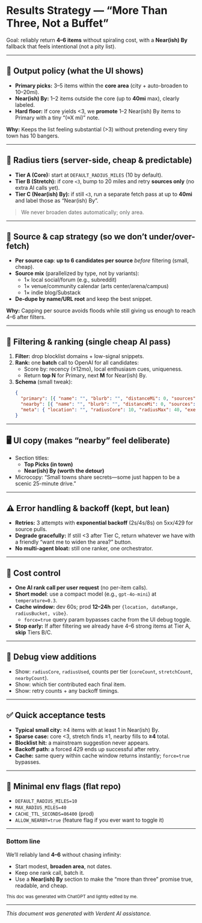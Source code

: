 # Results Strategy — “More Than Three, Not a Buffet”

Goal: reliably return **4–6 items** without spiraling cost, with a **Near(ish) By** fallback that feels intentional (not a pity list).

---

## 🎯 Output policy (what the UI shows)

- **Primary picks:** 3–5 items within the **core area** (city + auto-broaden to 10–20mi).
- **Near(ish) By:** 1–2 items outside the core (up to **40mi** max), clearly labeled.
- **Hard floor:** If core yields <3, we **promote** 1–2 Near(ish) By items to Primary with a tiny “(≈X mi)” note.

**Why:** Keeps the list feeling substantial (>3) without pretending every tiny town has 10 bangers.

---

## 🧭 Radius tiers (server-side, cheap & predictable)

- **Tier A (Core):** start at `DEFAULT_RADIUS_MILES` (10 by default).
- **Tier B (Stretch):** if core `<3`, bump to 20 miles and retry **sources only** (no extra AI calls yet).
- **Tier C (Near(ish) By):** if still `<3`, run a separate fetch pass at up to **40mi** and label those as “Near(ish) By”.

> We never broaden dates automatically; only area.

---

## 🧰 Source & cap strategy (so we don’t under/over-fetch)

- **Per source cap**: **up to 6 candidates per source** _before_ filtering (small, cheap).
- **Source mix** (parallelized by type, not by variants):
  - 1× local social/forum (e.g., subreddit)
  - 1× venue/community calendar (arts center/arena/campus)
  - 1× indie blog/Substack
- **De-dupe by name/URL root** and keep the best snippet.

**Why:** Capping per source avoids floods while still giving us enough to reach 4–6 after filters.

---

## 🧪 Filtering & ranking (single cheap AI pass)

1. **Filter:** drop blocklist domains + low-signal snippets.
2. **Rank:** one **batch** call to OpenAI for all candidates:
   - Score by: recency (≤12mo), local enthusiasm cues, uniqueness.
   - Return **top N** for Primary, next **M** for Near(ish) By.
3. **Schema** (small tweak):
   ```json
   {
     "primary": [{ "name": "", "blurb": "", "distanceMi": 0, "sources": [] }],
     "nearby": [{ "name": "", "blurb": "", "distanceMi": 0, "sources": [] }],
     "meta": { "location": "", "radiusCore": 10, "radiusMax": 40, "executionTimeMs": 0 }
   }
   ```

---

## 🖥️ UI copy (makes “nearby” feel deliberate)

- Section titles:
  - **Top Picks (in town)**
  - **Near(ish) By (worth the detour)**
- Microcopy: “Small towns share secrets—some just happen to be a scenic 25-minute drive.”

---

## ⚠️ Error handling & backoff (kept, but lean)

- **Retries:** 3 attempts with **exponential backoff** (2s/4s/8s) on 5xx/429 for source pulls.
- **Degrade gracefully:** If still <3 after Tier C, return whatever we have with a friendly “want me to widen the area?” button.
- **No multi-agent bloat:** still one ranker, one orchestrator.

---

## 💸 Cost control

- **One AI rank call per user request** (no per-item calls).
- **Short model**: use a compact model (e.g., `gpt-4o-mini`) at `temperature=0.3`.
- **Cache window:** dev 60s; prod **12–24h** per `{location, dateRange, radiusBucket, vibe}`.
  - `force=true` query param bypasses cache from the UI debug toggle.
- **Stop early:** If after filtering we already have 4–6 strong items at Tier A, **skip** Tiers B/C.

---

## 🧩 Debug view additions

- Show: `radiusCore`, `radiusUsed`, counts per tier (`coreCount`, `stretchCount`, `nearbyCount`).
- Show: which tier contributed each final item.
- Show: retry counts + any backoff timings.

---

## ✅ Quick acceptance tests

- **Typical small city:** ≥4 items with at least 1 in Near(ish) By.
- **Sparse case:** core <3, stretch finds ≥1, nearby fills to **≥4** total.
- **Blocklist hit:** a mainstream suggestion never appears.
- **Backoff path:** a forced 429 ends up successful after retry.
- **Cache:** same query within cache window returns instantly; `force=true` bypasses.

---

## 🔧 Minimal env flags (flat repo)

- `DEFAULT_RADIUS_MILES=10`
- `MAX_RADIUS_MILES=40`
- `CACHE_TTL_SECONDS=86400` (prod)
- `ALLOW_NEARBY=true` (feature flag if you ever want to toggle it)

---

### Bottom line

We’ll reliably land **4–6** without chasing infinity:

- Start modest, **broaden area**, not dates.
- Keep one rank call, batch it.
- Use a **Near(ish) By** section to make the “more than three” promise true, readable, and cheap.

<small>This doc was generated with ChatGPT and lightly edited by me.</small>

---

_This document was generated with Verdent AI assistance._
